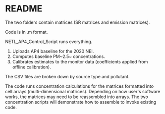 # README

The two folders contain matrices (SR matrices and emission matrices).

Code is in .m format.

NETL_AP4_Control_Script runs everything.

1.  Uploads AP4 baseline for the 2020 NEI.
2.  Computes baseline PM~2.5~ concentrations.
3.  Calibrates estimates to the monitor data (coefficients applied from offline calibration).

The CSV files are broken down by source type and pollutant.

The code runs concentration calculations for the matrices formatted into cell arrays (multi-dimensional matrices).
Depending on how user's software works, the matrices may need to be reassembled into arrays.
The two concentration scripts will demonstrate how to assemble to invoke existing code.
